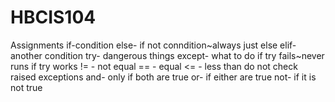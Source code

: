 # HBCIS104
Assignments
if-condition
else- if not conndition~always just else
elif- another condition
try- dangerous things
except- what to do if try fails~never runs if try works
!= - not equal
== - equal
<= - less than
do not check raised exceptions
and- only if both are true
or- if either are true
not- if it is not true

